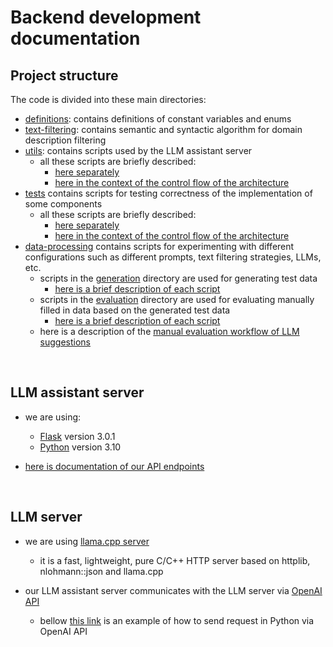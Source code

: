 # Backend development documentation

## Project structure
The code is divided into these main directories:
- [definitions](../backend/definitions/): contains definitions of constant variables and enums
- [text-filtering](../backend/text-filtering/): contains semantic and syntactic algorithm for domain description filtering
- [utils](../backend/utils/): contains scripts used by the LLM assistant server
    - all these scripts are briefly described:
        - [here separately](../backend/utils/README.md)
        - [here in the context of the control flow of the architecture](architecture.md#llm-assistant-workflow)
- [tests](../backend/tests/) contains scripts for testing correctness of the implementation of some components
    - all these scripts are briefly described:
        - [here separately](../backend/tests/README.md)
        - [here in the context of the control flow of the architecture](architecture.md#llm-assistant-workflow)
- [data-processing](../backend/data-processing/) contains scripts for experimenting with different configurations such as different prompts, text filtering strategies, LLMs, etc.
    - scripts in the [generation](../backend/data-processing/generation/) directory are used for generating test data
        - [here is a brief description of each script](../backend/data-processing/generation/README.md)
    - scripts in the [evaluation](../backend/data-processing/evaluation/) directory are used for evaluating manually filled in data based on the generated test data
        - [here is a brief description of each script](../backend/data-processing/evaluation/README.md)
    - here is a description of the [manual evaluation workflow of LLM suggestions](../backend/data-processing/README.md)

<br/>

## LLM assistant server
- we are using:
    - [Flask](https://flask.palletsprojects.com/en/3.0.x/) version 3.0.1
    - [Python](https://www.python.org/) version 3.10

- [here is documentation of our API endpoints](api-endpoints.md)

<br/>

## LLM server
- we are using [llama.cpp server](https://github.com/ggerganov/llama.cpp/blob/master/examples/server)
    - it is a fast, lightweight, pure C/C++ HTTP server based on httplib, nlohmann::json and llama.cpp

- our LLM assistant server communicates with the LLM server via [OpenAI API](https://github.com/openai/openai-openapi)
    - bellow [this link](https://github.com/ggerganov/llama.cpp/blob/master/examples/server/README.md#result-json-1) is an example of how to send request in Python via OpenAI API